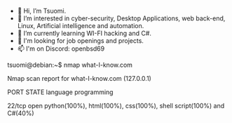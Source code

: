 - 👋 Hi, I’m Tsuomi.
- 👀 I’m interested in cyber-security, Desktop Applications, web back-end, Linux, Artificial intelligence and automation.
- 🌱 I’m currently learning WI-FI hacking and C#.
- 💞️ I'm looking for job openings and projects.
- 📫 I'm on Discord: openbsd69

tsuomi@debian:~$ nmap what-I-know.com

Nmap scan report for what-I-know.com (127.0.0.1)

PORT       STATE    language programming

22/tcp     open     python(100%), html(100%), css(100%), shell script(100%) and C#(40%)
